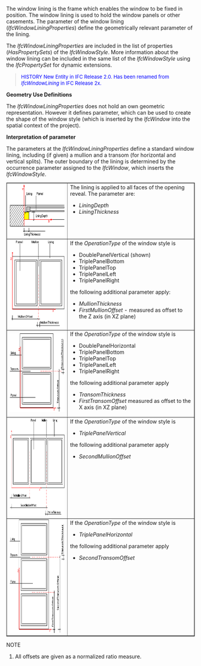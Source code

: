 The window lining is the frame which enables the window to be fixed in position. The window lining is used to hold the window panels or other casements. The parameter of the window lining (_IfcWindowLiningProperties_) define the geometrically relevant parameter of the lining.

The _IfcWindowLiningProperties_ are included in the list of properties (_HasPropertySets_) of the _IfcWindowStyle_. More information about the window lining can be included in the same list of the _IfcWindowStyle_ using the _IfcPropertySet_ for dynamic extensions.

> <font color="#0000FF" size="-1">HISTORY New Entity in IFC
		Release 2.0. Has been renamed from <i>IfcWindowLining</i> in IFC Release 2x.
		</font>

****Geometry Use Definitions****

The _IfcWindowLiningProperties_ does not hold an own geometric representation. However it defines parameter, which can be used to create the shape of the window style (which is inserted by the _IfcWindow_ into the spatial context of the project).

**Interpretation of parameter**

The parameters at the _IfcWindowLiningProperties_ define a standard window lining, including (if given) a mullion and a transom (for horizontal and vertical splits). The outer boundary of the lining is determined by the occurrence parameter assigned to the _IfcWindow_, which inserts the _IfcWindowStyle_.

<table border="1" cellpadding="2" cellspacing="2"> 
		<tr> 
		  <td><img src="figures/IfcWindowLiningProperties-Fig05.gif" alt="lining 5" width="219" height="140" border="0"></td> 
		  <td valign="TOP" align="LEFT">The lining is applied to all faces of the
			 opening reveal. The parameter are: 
			 <ul> 
				<li><i>LiningDepth</i></li> 
				<li><i>LiningThickness</i></li> 
			 </ul></td> 
		</tr> 
		<tr> 
		  <td><img src="figures/IfcWindowLiningProperties-Fig01.gif" alt="lining 1" width="209" height="233" border="0"></td> 
		  <td valign="TOP" align="LEFT">If the <i>OperationType</i> of the window
			 style is 
			 <ul> 
				<li>DoublePanelVertical (shown)</li> 
				<li>TriplePanelBottom</li> 
				<li>TriplePanelTop</li> 
				<li>TriplePanelLeft</li> 
				<li>TriplePanelRight</li> 
			 </ul>the following additional parameter apply: 
			 <ul> 
				<li><i>MullionThickness</i></li> 
				<li><i>FirstMullionOffset</i> - measured as offset to the Z axis
				  (in XZ plane)</li> 
			 </ul> </td> 
		</tr> 
		<tr> 
		  <td><img src="figures/IfcWindowLiningProperties-Fig02.gif" alt="lining 2" width="233" height="209" border="0"></td> 
		  <td valign="TOP" align="LEFT">If the <i>OperationType</i> of the window
			 style is 
			 <ul> 
				<li>DoublePanelHorizontal</li> 
				<li>TriplePanelBottom</li> 
				<li>TriplePanelTop</li> 
				<li>TriplePanelLeft</li> 
				<li>TriplePanelRight</li> 
			 </ul>the following additional parameter apply 
			 <ul> 
				<li><i>TransomThickness</i> </li> 
				<li><i>FirstTransomOffset</i> measured as offset to the X axis (in
				  XZ plane)</li> 
			 </ul></td> 
		</tr> 
		<tr> 
		  <td><img src="figures/IfcWindowLiningProperties-Fig03.gif" alt="lining 3" width="303" height="261" border="0"></td> 
		  <td valign="TOP" align="LEFT">If the <i>OperationType</i> of the window
			 style is 
			 <ul> 
				<li><i>TriplePanelVertical</i></li> 
			 </ul>the following additional parameter apply 
			 <ul> 
				<li><i>SecondMullionOffset</i></li> 
			 </ul></td> 
		</tr> 
		<tr> 
		  <td><img src="figures/IfcWindowLiningProperties-Fig04.gif" alt="lining 4" width="261" height="303" border="0"></td> 
		  <td valign="TOP" align="LEFT">If the <i>OperationType</i> of the window
			 style is 
			 <ul> 
				<li><i>TriplePanelHorizontal</i></li> 
			 </ul>the following additional parameter apply 
			 <ul> 
				<li><i>SecondTransomOffset</i></li> 
			 </ul></td> 
		</tr> 
	 </table>

NOTE

1. All offsets are given as a normalized ratio measure.